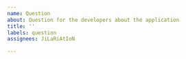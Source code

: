 ```yaml
---
name: Question
about: Question for the developers about the application
title: ''
labels: question
assignees: JiLaRiAtIoN

---
```



